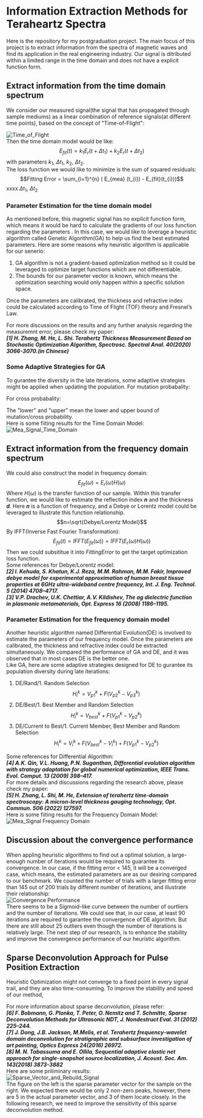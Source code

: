 # Information Extraction Methods for Teraheartz Spectra
Here is the repository for my postgraduation project. The main focus of this project is to extract information from the spectra of magnetic waves and find its application in the real engineering industry. Our signal is ditributed within a limited range in the time domain and does not have a explicit function form. 
## Extract information from the time domain spectrum
We consider our measured signal(the signal that has propagated through sample mediums) as a linear combination of reference signals(at different time points), based on the concept of "Time-of-Flight":<br>

![Time_of_Flight](https://github.com/HongzhenGit/Modeling-For-Magnetic-Waves/blob/main/Assets/time_of_flight.png)<br>
Then the time domain model would be like:
$$E_{fit} (t)=k_1 E_r(t+\Delta t_{1}) + k_{2} E_r(t+\Delta t_{2})$$
with parameters $k_{1}$, $\Delta t_{1}$, $k_{2}$, $\Delta t_{2}$. <br>
The loss function we would like to minimize is the sum of squared residuals:
$$Fitting Error = \sum_{i=1}^{n} ( E_{mea} (t_{i}) - E_{fit}(t_{i}))$$
xxxx $\Delta t_{1}$, $\Delta t_{2}$
### Parameter Estimation for the time domain model
As mentioned before, this magnetic signal has no explicit function form, which means it would be hard to calculate the gradients of our loss function regarding the parameters .
In this case, we would like to leverage a heuristic algorithm called Genetic Algorithm(GA) to help us find the best estimated parameters. Here are some reasons why heuristic algorithm is applicable for our senerio:<br>
1) GA algorithm is not a gradient-based optimization method so it could be leveraged to optimize target functions which are not differentiable.<br>
2) The bounds for our parameter vector is known, which means the optimization searching would only happen within a specific solution space.<br>

Once the parameters are calibrated, the thickness and refractive index could be calculated according to Time of Flight (TOF) theory and Fresnel’s Law.<br>

For more discussions on the results and any further analysis regarding the measuremnt error, please check my paper:<br>
***[1] H. Zhang, M. He, L. Shi. Terahertz Thickness Measurement Based on Stochastic Optimization Algorithm, Spectrosc. Spectral Anal. 40(2020) 3066-3070.(in Chinese)***
### Some Adaptive Strategies for GA
To gurantee the diversity in the late iterations, some adaptive strategies might be applied when updating the population.
For mutation probabality:

For cross probabality:

The "lower" and "upper" mean the lower and upper bound of mutation/cross probability.<br>
Here is some fiiting results for the Time Domain Model:<br>
![Mea_Signal_Time_Domain](https://github.com/HongzhenGit/Information-Extraction-Methods-for-Terahertz-Spectra/blob/main/Assets/Sample_Signals.png)<br>
## Extract information from the frequency domain spectrum
We could also construct the model in frequency domain:
$$E_{fit}(\omega)=E_{r}(\omega)H(\omega)$$
Where $H(\omega)$ is the transfer function of our sample. Within this transfer function, we would like to estimate the reflection index ***n*** and the thickness ***d***. Here ***n*** is a function of frequency, and a Debye or Lorentz model could be leveraged to illustrate this function relationship. 
$$n=\sqrt{Debye/Lorentz Model}$$
By IFFT(Inverse Fast Fourier Transformation):
$$E_{fit}(t)=IFFT(E_{fit}(\omega))=IFFT(E_{r}(\omega)H(\omega))$$
Then we could subsititue it into $Fitting Error$ to get the target optimization loss function.<br>
Some references for Debye/Lorentz model:<br>
***[2] I. Kehuda, S. Khatun, K.J. Reza, M.M. Rahman, M.M. Fakir, Improved debye model for experimental approximation of human breast tissue properties at 6GHz ultra-wideband centre frequency, Int. J. Eng. Technol. 5 (2014) 4708–4717.***<br>
***[3] V.P. Drachev, U.K. Chettiar, A.V. Kildishev, The ag dielectric function in plasmonic metamaterials, Opt. Express 16 (2008) 1186–1195.***
### Parameter Estimation for the frequency domain model
Another heuristic algorithm named Differential Evolution(DE) is involved to estimate the parameters of our frequency model. Once the parameters are calibrated, the thickness and refractive index could be extracted simultaneously. We compared the performance of GA and DE, and it was observed that in most cases DE is the better one. <br>
Like GA, here are some adaptive strategies designed for DE to gurantee its population diversity during late iterations:<br>
1) DE/Rand/1. Random Selection
$$H_{i}^{k}=V_{p1}^{k}+F(V_{p2}^{k}-V_{p3}^{k})$$
2) DE/Best/1. Best Member and Random Selection
$$H_{i}^{k}=V_{best}^{k}+F(V_{p1}^{k}-V_{p2}^{k})$$
3) DE/Current to Best/1. Current Member, Best Member and Random Selection
$$H_{i}^{k}=V_{i}^{k}+F(V_{best}^{k}-V_{i}^{k})+F(V_{p1}^{k}-V_{p2}^{k})$$

Some references for Differential Algorithm:<br>
***[4] A.K. Qin, V.L. Huang, P.N. Suganthan, Differential evolution algorithm with strategy adaptation for global numerical optimization, IEEE Trans. Evol. Comput. 13 (2009) 398–417.***<br>
For more details and discussions regarding the research above, please check my paper:<br>
***[5] H. Zhang, L. Shi, M. He, Extension of terahertz time-domain spectroscopy: A micron-level thickness gauging technology, Opt. Commun. 506 (2022) 127597.***<br>
Here is some fiiting results for the Frequency Domain Model:<br>
![Mea_Signal Frequency Domain](https://github.com/HongzhenGit/Modeling-For-Magnetic-Waves/blob/main/Assets/Fitting_results_for_Frequency_Domain_Method.png)<br>
## Discussion about the convergence performance
When appling heuristic algorithms to find out a optimal solution, a large-enough number of iterations would be required to guarantee its convergence. In our case, if the fitting error < 145, it will be a converged case, which means, the estimated parameters are as our desiring compared to our benchmark. We counted the number of trials with a larger fitting error than 145 out of 200 trials by different number of iterations, and illustrate their relationship:<br>
![Convergence Performance](https://github.com/HongzhenGit/Modeling-For-Magnetic-Waves/blob/main/Assets/iteration_convergence_performance.png)<br>
There seems to be a Sigmoid-like curve between the number of ourtliers and the number of iterations. We could see that, in our case, at least 90 iterations are required to garantee the convergence of DE algorithm. But there are still about 25 outliers even though the number of iterations is relatively large. The next step of our research, is to enhance the stability and improve the convergence performance of our heuristic algorithm.
## Sparse Deconvolution Approach for Pulse Position Extraction
Heuristic Optimization might not converge to a fixed point in every signal trail, and they are also time-consuming. To improve the stability and speed of our method, 

For more information about sparse deconvolution, please refer:<br>
***[6] F. Bobmann, G. Plonka, T. Peter, O. Nemitz and T. Schmitte, Sparse Deconvolution Methods for Ultrasonic NDT, J. Nondestruct Eval. 31 (2012) 225–244.***<br>
***[7] J. Dong, J.B. Jackson, M.Melis, et al. Terahertz frequency-wavelet domain deconvolution for stratigraphic and subsurface investigation of art painting, Optics Express 24(2016) 26972.***<br>
***[8] M. N. Tabassuma and E. Ollila, Sequential adaptive elastic net approach for single-snapshot source localization, J. Acoust. Soc. Am. 143(2018) 3873-3882***<br>
Here are some priliminary results:<br>
![Sparse_Vector_and_Rebuild_Signal](https://github.com/HongzhenGit/Information-Extraction-Methods-for-Terahertz-Spectra/blob/main/Assets/vector_signal.png)<br>
The figure on the left is the sparse parameter vector for the sample on the right. We expected there would be only 2 non-zero peaks, however, there are 5 in the actual parameter vector, and 3 of them locate closely. In the following research, we need to improve the sensitivity of this sparse deconvolution method. 
